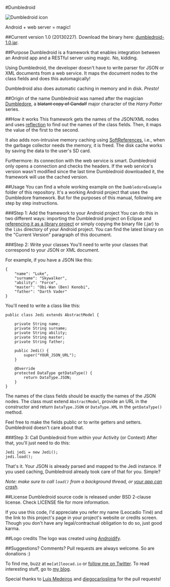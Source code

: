 #Dumbledroid

![Dumbledroid icon](https://dl.dropbox.com/u/5135185/blog/dumbledroid-icon.png)

Android + web server = magic!

##Current version
1.0 (20130227). Download the binary here: [dumbledroid-1.0.jar](https://dl.dropbox.com/u/5135185/blog/dumbledroid-1.0.jar).

##Purpose
Dumbledroid is a framework that enables integration between an Android app and a RESTful server using magic. No, kidding.

Using Dumbledroid, the developer doesn't have to write parser for JSON or XML documents from a web service. It maps the document nodes to the class fields and does this automagically!

Dumbledroid also does automatic caching in memory and in disk. *Presto!*

##Origin of the name
Dumbledroid was named after the magician [Dumbledore](https://en.wikipedia.org/wiki/Dumbledore), a ~~blatant copy of Gandalf~~ major character of the *Harry Potter* series.

##How it works
This framework gets the names of the JSON/XML nodes and uses [reflection](http://docs.oracle.com/javase/tutorial/reflect/index.html) to find out the names of the class fields. Then, it maps the value of the first to the second.

It also adds non-intrusive memory caching using [SoftReferences](http://docs.oracle.com/javase/1.4.2/docs/api/java/lang/ref/SoftReference.html), i.e., when the garbage collector needs the memory, it is freed. The disk cache works by saving the data to the user's SD card.

Furthermore: its connection with the web service is smart. Dumbledroid only opens a connection and checks the headers. If the web service's version wasn't modified since the last time Dumbledroid downloaded it, the framework will use the cached version.

##Usage
You can find a whole working example on the `DumbledoreExample` folder of this repository. It's a working Android project that uses the Dumbledore framework. But for the purposes of this manual, following are step by step instructions.

###Step 1: Add the framework to your Android project
You can do this in two different ways: importing the Dumbledroid project on Eclipse and [referencing it as a library project](https://developer.android.com/tools/projects/projects-eclipse.html#ReferencingLibraryProject) or simply copying the binary file (.jar) to the `libs` directory of your Android project. You can find the latest binary on the "Current Version" paragraph of this document.

###Step 2: Write your classes
You'll need to write your classes that correspond to your JSON or XML document.

For example, if you have a JSON like this:

    {
    	"name": "Luke",
    	"surname": "Skywalker",
    	"ability": "Force",
    	"master": "Obi-Wan (Ben) Kenobi",
    	"father": "Darth Vader"
    }

You'll need to write a class like this:

    public class Jedi extends AbstractModel {
        
    	private String name;
    	private String surname;
    	private String ability;
    	private String master;
    	private String father;
    
    	public Jedi() {
    		super("YOUR_JSON_URL");
    	}
    	
    	@Override
    	protected DataType getDataType() {
    		return DataType.JSON;
    	}
    }

The names of the class fields should be exactly the names of the JSON nodes. The class must extend `AbstractModel`, provide an URL in the constructor and return `DataType.JSON` or `DataType.XML` in the `getDataType()` method.

Feel free to make the fields public or to write getters and setters. Dumbledroid doesn't care about that.

###Step 3: Call Dumbledroid from within your Activity (or Context)
After that, you'll just need to do this:

    Jedi jedi = new Jedi();
    jedi.load();

That's it. Your JSON is already parsed and mapped to the Jedi instance. If you used caching, Dumbledroid already took care of that for you. Simple?

*Note: make sure to call `load()` from a background thread, or [your app can crash](https://developer.android.com/training/articles/perf-anr.html).*


##License
Dumbledroid source code is released under BSD 2-clause license. Check LICENSE file for more information.

If you use this code, I'd appreciate you refer my name (Leocadio Tiné) and the link to this project's page in your project's website or credits screen. Though you don't have any legal/contractual obligation to do so, just good karma.

##Logo credits
The logo was created using [Androidify](http://androidify.com/).

##Suggestions? Comments?
Pull requests are always welcome. So are donations :)

To find me, buzz at `me[at]leocad.io` or [follow me on Twitter](http://www.twitter.com/leocadiotine). To read interesting stuff, go to [my blog](http://blog.leocad.io).

Special thanks to [Luis Medeiros](https://github.com/lpmfilho) and [diegocarloslima](https://github.com/diegocarloslima) for the pull requests!